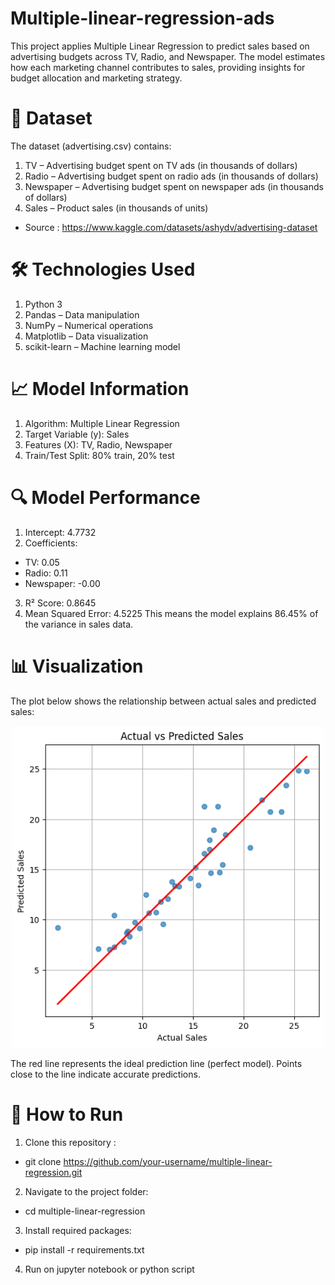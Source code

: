# Multiple-linear-regression-ads
This project applies Multiple Linear Regression to predict sales based on advertising budgets across TV, Radio, and Newspaper. The model estimates how each marketing channel contributes to sales, providing insights for budget allocation and marketing strategy.

# 📂 Dataset
The dataset (advertising.csv) contains:
1. TV – Advertising budget spent on TV ads (in thousands of dollars)
2. Radio – Advertising budget spent on radio ads (in thousands of dollars)
3. Newspaper – Advertising budget spent on newspaper ads (in thousands of dollars)
4. Sales – Product sales (in thousands of units)
- Source : https://www.kaggle.com/datasets/ashydv/advertising-dataset

# 🛠️ Technologies Used
1. Python 3
2. Pandas – Data manipulation
3. NumPy – Numerical operations
4. Matplotlib – Data visualization
5. scikit-learn – Machine learning model

# 📈 Model Information
1. Algorithm: Multiple Linear Regression
2. Target Variable (y): Sales
3. Features (X): TV, Radio, Newspaper
4. Train/Test Split: 80% train, 20% test

# 🔍 Model Performance
1. Intercept: 4.7732
2. Coefficients:
- TV: 0.05
- Radio: 0.11
- Newspaper: -0.00
3. R² Score: 0.8645
4. Mean Squared Error: 4.5225
 This means the model explains 86.45% of the variance in sales data.

# 📊 Visualization
The plot below shows the relationship between actual sales and predicted sales:
<p align="center">
  <img src="figures/plot.png" width="500">
</p>

The red line represents the ideal prediction line (perfect model).
Points close to the line indicate accurate predictions.

# 🚀 How to Run
1. Clone this repository :
- git clone https://github.com/your-username/multiple-linear-regression.git
2. Navigate to the project folder:
- cd multiple-linear-regression
3. Install required packages:
- pip install -r requirements.txt
4. Run on jupyter notebook or python script
